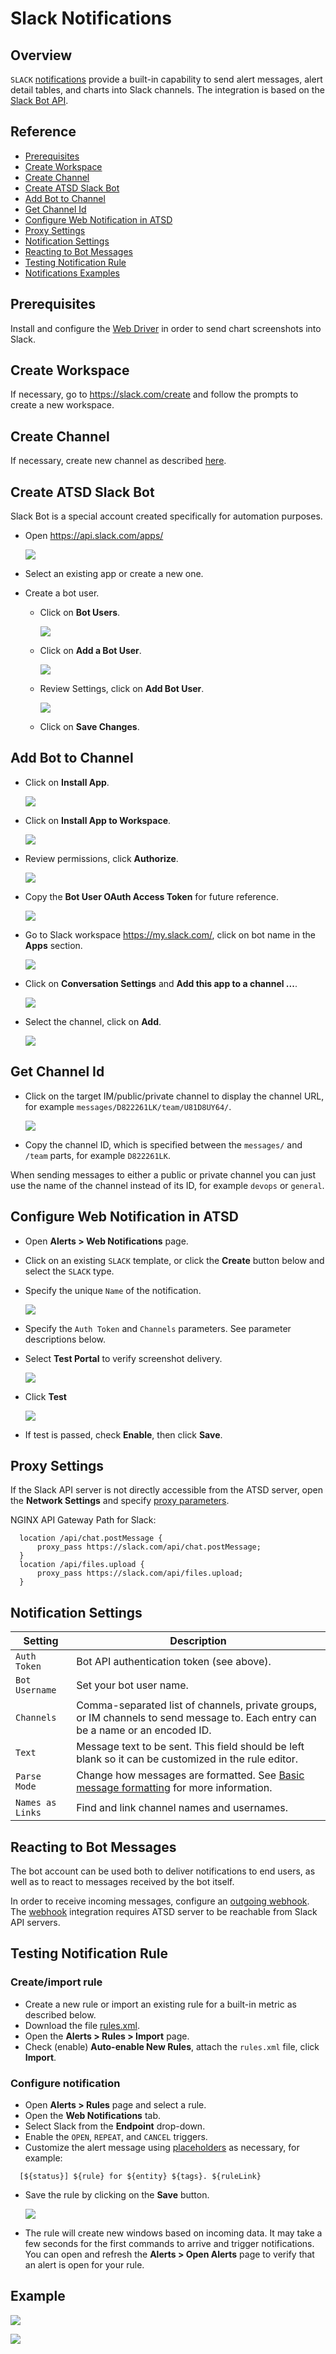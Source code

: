 # Slack Notifications

## Overview

`SLACK` [notifications](../web-notifications.md) provide a built-in capability to send alert messages, alert detail tables, and charts into Slack channels. The integration is based on the [Slack Bot API](https://api.slack.com/bot-users).

## Reference

 * [Prerequisites](#prerequisites)
 * [Create Workspace](#create-workspace)
 * [Create Channel](#create-channel)
 * [Create ATSD Slack Bot](#create-atsd-slack-bot)
 * [Add Bot to Channel](#add-bot-to-channel)
 * [Get Channel Id](#get-channel-id)
 * [Configure Web Notification in ATSD](#configure-web-notification-in-atsd)
 * [Proxy Settings](#proxy-settings)
 * [Notification Settings](#notification-settings)
 * [Reacting to Bot Messages](#reacting-to-bot-messages)
 * [Testing Notification Rule](#testing-notification-rule)
 * [Notifications Examples](#notifications-examples)

## Prerequisites

Install and configure the [Web Driver](web-driver.md) in order to send chart screenshots into Slack.

## Create Workspace

If necessary, go to https://slack.com/create and follow the prompts to create a new workspace.

## Create Channel

If necessary, create new channel as described [here](https://get.slack.help/hc/en-us/articles/201402297-Create-a-channel).

## Create ATSD Slack Bot

Slack Bot is a special account created specifically for automation purposes.

* Open https://api.slack.com/apps/

   ![](images/outgoing_webhook_slack_1.png)

* Select an existing app or create a new one.

* Create a bot user.

    * Click on **Bot Users**.

        ![](images/outgoing_webhook_slack_2.png)

    * Click on **Add a Bot User**.

       ![](images/outgoing_webhook_slack_3.png)

    * Review Settings, click on **Add Bot User**.

        ![](images/outgoing_webhook_slack_4.png)

    * Click on **Save Changes**.
    
## Add Bot to Channel

* Click on **Install App**.

    ![](images/slack_3.png)
    
* Click on **Install App to Workspace**.

   ![](images/outgoing_webhook_slack_12.png)
   
* Review permissions, click **Authorize**.

   ![](images/outgoing_webhook_slack_13.png)
   
* Copy the **Bot User OAuth Access Token** for future reference.

   ![](images/slack_4.png)
   
* Go to Slack workspace https://my.slack.com/, click on bot name in the **Apps** section.

   ![](images/outgoing_webhook_slack_14.png)

* Click on **Conversation Settings**  and **Add this app to a channel ...**.

    ![](images/slack_5.png)

* Select the channel, click on **Add**.

    ![](images/slack_6.png)
    
## Get Channel Id

 * Click on the target IM/public/private channel to display the channel URL, for example `messages/D822261LK/team/U81D8UY64/`.

     ![](images/slack_channel_id.png)

 * Copy the channel ID, which is specified between the `messages/` and `/team` parts, for example `D822261LK`.

When sending messages to either a public or private channel you can just use the name of the channel instead of its ID, for example `devops` or `general`.

## Configure Web Notification in ATSD

* Open **Alerts > Web Notifications** page.
* Click on an existing `SLACK` template, or click the **Create** button below and select the `SLACK` type.
* Specify the unique `Name` of the notification.

    ![](images/slack_1.png) 

* Specify the `Auth Token` and `Channels` parameters. See parameter descriptions below.
* Select **Test Portal** to verify screenshot delivery.

    ![](images/slack-settings.png)   

* Click **Test**

   ![](images/slack_2.png)

* If test is passed, check **Enable**, then click **Save**.

## Proxy Settings

If the Slack API server is not directly accessible from the ATSD server, open the **Network Settings** and specify [proxy parameters](../web-notifications.md#network-settings).

NGINX API Gateway Path for Slack:

```
  location /api/chat.postMessage {
      proxy_pass https://slack.com/api/chat.postMessage;
  }
  location /api/files.upload {
      proxy_pass https://slack.com/api/files.upload;
  }
```

## Notification Settings

|**Setting**|**Description**|
|---|---|
|`Auth Token`|Bot API authentication token (see above).|
|`Bot Username`|Set your bot user name.|
|`Channels`|Comma-separated list of channels, private groups, or IM channels to send message to. Each entry can be a name or an encoded ID.|
|`Text`|Message text to be sent. This field should be left blank so it can be customized in the rule editor.|
|`Parse Mode`|Change how messages are formatted. See [Basic message formatting](https://api.slack.com/docs/message-formatting) for more information.|
|`Names as Links`|Find and link channel names and usernames.|

## Reacting to Bot Messages

The bot account can be used both to deliver notifications to end users, as well as to react to messages received by the bot itself. 

In order to receive incoming messages, configure an [outgoing webhook](outgoing-webhook-slack.md). The [webhook](outgoing-webhook-slack.md) integration requires ATSD server to be reachable from Slack API servers.

## Testing Notification Rule

### Create/import rule

* Create a new rule or import an existing rule for a built-in metric as described below.
* Download the file [rules.xml](resources/rules.xml).
* Open the **Alerts > Rules > Import** page.
* Check (enable) **Auto-enable New Rules**, attach the `rules.xml` file, click **Import**.

### Configure notification

* Open **Alerts > Rules** page and select a rule.
* Open the **Web Notifications** tab.
* Select Slack from the **Endpoint** drop-down.
* Enable the `OPEN`, `REPEAT`, and `CANCEL` triggers.
* Customize the alert message using [placeholders](../placeholders.md) as necessary, for example:

```ls
  [${status}] ${rule} for ${entity} ${tags}. ${ruleLink}
```

* Save the rule by clicking on the **Save** button.

  ![](images/slack_7.png)

* The rule will create new windows based on incoming data.
It may take a few seconds for the first commands to arrive and trigger notifications. You can open and refresh the **Alerts > Open Alerts** page to verify that an alert is open for your rule.

## Example

![](images/slack_test_1.png)

![](images/slack_test_2.png)
